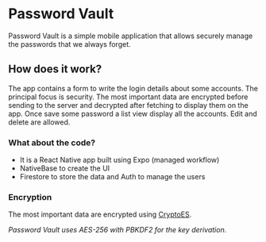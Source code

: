 # Password Vault
Password Vault is a simple mobile application that allows securely manage the passwords that we always forget. 

## How does it work?
The app contains a form to write the login details about some accounts. The principal focus is security. The most important data are encrypted before sending to the server and decrypted after fetching to display them on the app. Once save some password a list view display all the accounts. Edit and delete are allowed. 

### What about the code?
- It is a React Native app built using Expo (managed workflow)
- NativeBase to create the UI
- Firestore to store the data and Auth to manage the users

### Encryption
The most important data are encrypted using [CryptoES](https://github.com/entronad/crypto-es).

*Password Vault uses AES-256 with PBKDF2 for the key derivation.*


